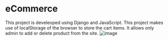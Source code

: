 # eCommerce

This project is develeoped using Django and JavaScript.
This project makes use of localStorage of the browser to store the cart items.
It allows only admin to add or delete product from the site.
![image](https://user-images.githubusercontent.com/34751165/141171752-20d9fc5b-92e6-4476-92f7-533719c86205.png)
